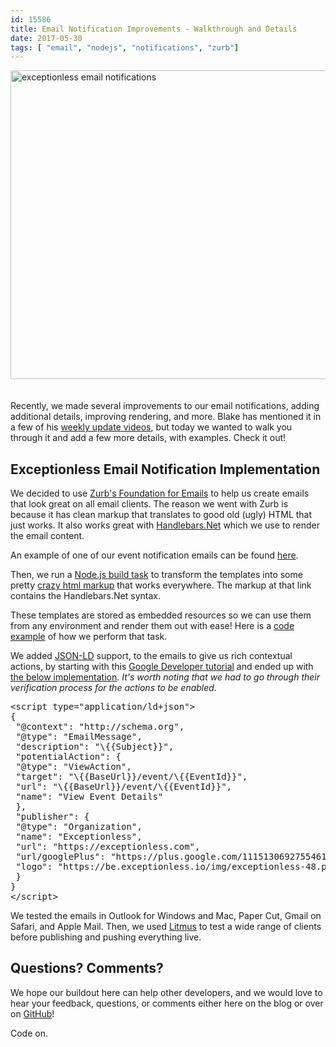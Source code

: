 ```yaml
---
id: 15586
title: Email Notification Improvements - Walkthrough and Details
date: 2017-05-30
tags: [ "email", "nodejs", "notifications", "zurb"]
---
```

<img loading="lazy" class="aligncenter size-large wp-image-15587" style="margin-bottom: 20px;" src="/assets/email-improvements-header-1024x538.jpg" alt="exceptionless email notifications" width="940" height="494" data-id="15587" srcset="/assets/email-improvements-header-1024x538.jpg 1024w, /assets/email-improvements-header-300x158.jpg 300w, /assets/email-improvements-header-768x403.jpg 768w, /assets/email-improvements-header.jpg 1200w" sizes="(max-width: 940px) 100vw, 940px" />

Recently, we made several improvements to our email notifications, adding additional details, improving rendering, and more. Blake has mentioned it in a few of his [weekly update videos](/category/weekly-updates/), but today we wanted to walk you through it and add a few more details, with examples. Check it out!<!--more-->

## Exceptionless Email Notification Implementation

We decided to use [Zurb's Foundation for Emails](https://github.com/zurb/foundation-emails) to help us create emails that look great on all email clients. The reason we went with Zurb is because it has clean markup that translates to good old (ugly) HTML that just works. It also works great with [Handlebars.Net](https://github.com/rexm/Handlebars.Net) which we use to render the email content.

An example of one of our event notification emails can be found [here](https://github.com/exceptionless/Exceptionless/blob/master/src/Exceptionless.EmailTemplates/src/pages/event-notice.html).

Then, we run a [Node.js build task](https://github.com/exceptionless/Exceptionless/tree/master/src/Exceptionless.EmailTemplates#build-commands) to transform the templates into some pretty [crazy html markup](https://github.com/exceptionless/Exceptionless/blob/master/src/Exceptionless.Core/Mail/Templates/event-notice.html) that works everywhere. The markup at that link contains the Handlebars.Net syntax.

These templates are stored as embedded resources so we can use them from any environment and render them out with ease! Here is a [code example](https://github.com/exceptionless/Exceptionless/blob/master/src/Exceptionless.Core/Mail/Mailer.cs#L260-L277) of how we perform that task.

We added [JSON-LD](https://json-ld.org/) support, to the emails to give us rich contextual actions, by starting with this [Google Developer tutorial](https://developers.google.com/gmail/markup/getting-started) and ended up with [the below implementation](https://github.com/exceptionless/Exceptionless/blob/master/src/Exceptionless.EmailTemplates/src/pages/event-notice.html#L75-L94). _It's worth noting that we had to go through their verification process for the actions to be enabled._

<pre class="brush: jscript; title: ; notranslate" title="">&lt;script type="application/ld+json"&gt;
{
 "@context": "http://schema.org",
 "@type": "EmailMessage",
 "description": "\{{Subject}}",
 "potentialAction": {
 "@type": "ViewAction",
 "target": "\{{BaseUrl}}/event/\{{EventId}}",
 "url": "\{{BaseUrl}}/event/\{{EventId}}",
 "name": "View Event Details"
 },
 "publisher": {
 "@type": "Organization",
 "name": "Exceptionless",
 "url": "https://exceptionless.com",
 "url/googlePlus": "https://plus.google.com/111513069275546127753",
 "logo": "https://be.exceptionless.io/img/exceptionless-48.png"
 }
}
&lt;/script&gt;
</pre>

We tested the emails in Outlook for Windows and Mac, Paper Cut, Gmail on Safari, and Apple Mail. Then, we used [Litmus](https://litmus.com) to test a wide range of clients before publishing and pushing everything live.

## Questions? Comments?

We hope our buildout here can help other developers, and we would love to hear your feedback, questions, or comments either here on the blog or over on [GitHub](https://github.com/exceptionless/Exceptionless/issues)!

Code on.


